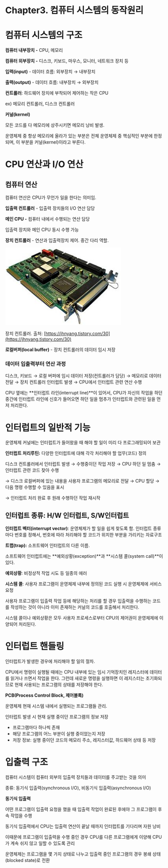# Chapter3. 컴퓨터 시스템의 동작원리

# 컴퓨터 시스템의 구조

**컴퓨터 내부장치 -** CPU, 메모리

**컴퓨터 외부장치 -** 디스크, 키보드, 마우스, 모니터, 네트워크 장치 등

**입력(input)** - 데이터 흐름: 외부장치 → 내부장치

**출력(output)** - 데이터 흐름: 내부장치 → 외부장치

**컨트롤러**: 하드웨어 장치에 부착되어 제어하는 작은 CPU

ex) 메모리 컨트롤러, 디스크 컨트롤러

**커널(kernel)**

모든 코드를 다 메모리에 상주시키면 메모리 낭비 발생.

운영체제 중 항상 메모리에 올라가 있는 부분은 전체 운영체제 중 핵심적인 부분에 한정되며, 이 부분을 커널(kernel)이라고 부른다.

 

# CPU 연산과 I/O 연산

## 컴퓨터 연산

컴퓨터 연산은 CPU가 무언가 일을 한다는 의미임.

**입출력 컨트롤러** - 입출력 장치들의 I/O 연산 담당

**메인 CPU -** 컴퓨터 내에서 수행되는 연산 담당

입출력 장치와 메인 CPU 동시 수행 가능

**장치 컨트롤러** - 연산과 입출력장치 제어. 중간 다리 역할. 

![Chapter3%20%E1%84%8F%E1%85%A5%E1%86%B7%E1%84%91%E1%85%B2%E1%84%90%E1%85%A5%20%E1%84%89%E1%85%B5%E1%84%89%E1%85%B3%E1%84%90%E1%85%A6%E1%86%B7%E1%84%8B%E1%85%B4%20%E1%84%83%E1%85%A9%E1%86%BC%E1%84%8C%E1%85%A1%E1%86%A8%E1%84%8B%E1%85%AF%E1%86%AB%E1%84%85%E1%85%B5%205f80864bc91f41f4b30a1007009f471a/Untitled.png](./img/Untitled.png)

장치 컨트롤러. 출처: [https://jhnyang.tistory.com/30](https://jhnyang.tistory.com/30)

**로컬버퍼(local buffer)** - 장치 컨트롤러의 데이터 임시 저장



### 데이터 입출력부터 연산 과정

디스크, 키보드 → 로컬 버퍼에 임시 데이터 저장(컨트롤러가 담당) → 메모리로 데이터 전달 → 장치 컨트롤러 인터럽트 발생 → CPU에서 인터럽트 관련 연산 수행

CPU 옆에는 **인터럽트 라인(interrupt line)**이 있어서, CPU가 자신의 작업을 하던 중간에 인터럽트 라인에 신호가 들어오면 하던 일을 멈추가 인터럽트와 관련된 일을 먼저 처리한다.



# 인터럽트의 일반적 기능

운영체제 커널에는 인터럽트가 들어왔을 때 해야 할 일이 미리 다 프로그래밍되어 보관

**인터럽트 처리루틴:** 다양한 인터럽트에 대해 각각 처리해야 할 업무(코드) 정의

디스크 컨트롤러에서 인터럽트 발생 → 수행중이던 작업 저장 → CPU 하던 일 멈춤 → 인터럽트 관련 코드 찾아 수행

→ 디스크 로컬버퍼에 있는 내용을 사용자 프로그램의 메모리로 전달 → CPU 할당 → 다음 명령 수행할 수 있음을 표시

→ 인터럽트 처리 완료 후 원래 수행하던 작업 재시작



## 인터럽트 종류: H/W 인터럽트, S/W인터럽트

**인터럽트 벡터(interrupt vector)**: 운영체제가 할 일을 쉽게 찾도록 함. 인터럽트 종류마다 번호를 정해서, 번호에 따라 처리해야 할 코드가 위치한 부분을 가리키는 자료구조

**트랩(trap):** 소프트웨어 인터럽트의 다른 이름. 

소프트웨어 인터럽트에는 **예외상황(exception)**과 **시스템 콜(system call)**이 있다.

**예외상황**: 비정상적 작업 시도 등 일종의 에러

**시스템 콜**: 사용자 프로그램이 운영체제 내부에 정의된 코드 실행 시 운영체제에 서비스 요청

사용자 프로그램이 입출력 작업 등에 해당하는 처리를 할 경우 입출력을 수행하는 코드를 작성하는 것이 아니라 이미 존재하는 커널의 코드를 호출해서 처리한다.

시스템 콜이나 예외상황은 모두 사용자 프로세스로부터  CPU의 제어권이 운영체제에 이양되어 처리된다.



# 인터럽트 핸들링

인터럽트가 발생한 경우에 처리해야 할 일의 절차.

 CPU에서 명령이 실행될 때에는 CPU 내부에 있는 임시 기억장치인 레지스터에 데이터를 읽거나 쓰면서 작업을 한다. 그런데 새로운 명령을 실행하면 이 레지스터는 초기화되므로 현재 사용되는 프로그램의 상태를 저장해야 한다.

**PCB(Process Control Block, 제어블록)**

운영체제 현재 시스템 내에서 실행되는 프로그램들 관리. 

인터럽트 발생 시 현재 실행 중이던 프로그램의 정보 저장

- 프로그램마다 하나씩 존재
- 해당 프로그램의 어느 부분이 실행 중이었는지 저장
- 저장 정보: 실행 중이던 코드의 메모리 주소, 레지스터값, 하드웨어 상태 등 저장



# 입출력 구조

컴퓨터 시스템이 컴퓨터 외부의 입출력 장치들과 데이터를 주고받는 것을 의미

종류: 동기식 입출력(synchronous I/O), 비동기식 입출력(asynchronous I/O)

**동기식 입출력**

어떤 프로그램이 입출력 요청을 했을 때 입출력 작업이 완료된 후에야 그 프로그램이 후속 작업을 수행

동기식 입출력에서 CPU는 입출력 연산이 끝날 때까지 인터럽트를 기다리며 자원 낭비

이때문에 프로그램이 입출력을 수행 중인 경우 CPU를 다른 프로그램에게 이양해 CPU가 계속 쉬지 않고 일할 수 있도록 관리

운영체제는 프로그램을 몇 가지 상태로 나누고 입출력 중인 프로그램의 경우 봉쇄 상태(blocked state)로 전환